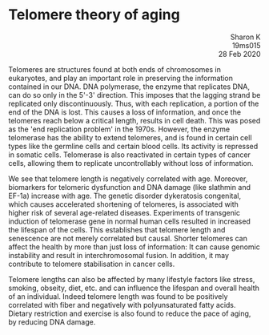 # Telomere theory of aging

<p style='text-align:right'> Sharon K <br>19ms015 <br>28 Feb 2020 </p>

Telomeres are structures found at both ends of chromosomes in eukaryotes, and play an important role in preserving the information contained in our DNA. DNA polymerase, the enzyme that replicates DNA, can do so only in the 5'-3' direction. This imposes that the lagging strand be replicated only discontinuously. Thus, with each replication, a portion of the end of the DNA is lost. This causes a loss of information, and once the telomeres reach below a critical length, results in cell death. This was posed as the 'end replication problem' in the 1970s. However, the enzyme telomerase has the ability to extend telomeres, and is found in certain cell types like the germline cells and certain blood cells. Its activity is repressed in somatic cells. Telomerase is also reactivated in certain types of cancer cells, allowing them to replicate uncontrollably without loss of information. 

We see that telomere length is negatively correlated with age. Moreover, biomarkers for telomeric dysfunction and DNA damage (like slathmin and EF-1a) increase with age. The genetic disorder dykeratosis congenital, which causes accelerated shortening of telomeres, is associated with higher risk of several age-related diseases. Experiments of transgenic induction of telomerase gene in normal human cells resulted in increased the lifespan of the cells. This establishes that telomere length and senescence are not merely correlated but causal. Shorter telomeres can affect the health by more than just loss of information: It can cause genomic instability and result in interchromosomal fusion. In addition, it may contribute to telomere stabilisation in cancer cells. 

Telomere lengths can also be affected by many lifestyle factors like stress, smoking, obseity, diet, etc. and can influence the lifespan and overall health of an individual. Indeed telomere length was found to be positively correlated with fiber and negatively with polyunsaturated fatty acids. Dietary restriction and exercise is also found to reduce the pace of aging, by reducing DNA damage.